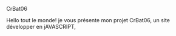 CrBat06

Hello tout le monde! je vous présente mon projet CrBat06, un site développer en jAVASCRIPT, 
